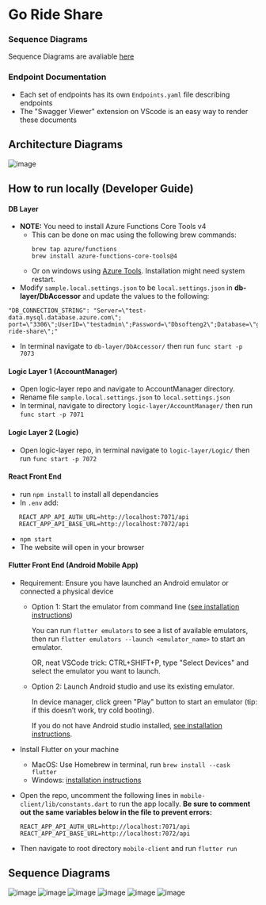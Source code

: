 # Go Ride Share

### Sequence Diagrams
Sequence Diagrams are avaliable [here](https://github.com/Go-Ride-Share/.github/tree/main/diagrams)

### Endpoint Documentation
- Each set of endpoints has its own `Endpoints.yaml` file describing endpoints
- The "Swagger Viewer" extension on VScode is an easy way to render these documents

## Architecture Diagrams
![image](../diagrams/Cloud_Architecture.jpeg)

## How to run locally (Developer Guide)

#### DB Layer
- **NOTE:** You need to install Azure Functions Core Tools v4
   - This can be done on mac using the following brew commands:
     ```
     brew tap azure/functions
     brew install azure-functions-core-tools@4
     ```
   - Or on windows using [Azure Tools](https://learn.microsoft.com/en-us/azure/azure-functions/functions-run-local?tabs=windows%2Cisolated-process%2Cnode-v4%2Cpython-v2%2Chttp-trigger%2Ccontainer-apps&pivots=programming-language-csharp#install-the-azure-functions-core-tools:~:text=quickstart%20article.-,Install%20the%20Azure%20Functions%20Core%20Tools,-The%20recommended%20way). Installation might need system restart.
- Modify `sample.local.settings.json` to be `local.settings.json` in **db-layer/DbAccessor** and update the values to the following:
```
"DB_CONNECTION_STRING": "Server=\"test-data.mysql.database.azure.com\"; port=\"3306\";UserID=\"testadmin\";Password=\"Dbsofteng2\";Database=\"go-ride-share\";"
```
-  In terminal navigate to `db-layer/DbAccessor/` then run `func start -p 7073`

#### Logic Layer 1 (AccountManager)
- Open logic-layer repo and navigate to AccountManager directory.
- Rename file `sample.local.settings.json` to `local.settings.json`
- In terminal, navigate to directory `logic-layer/AccountManager/` then run `func start -p 7071`

#### Logic Layer 2 (Logic)

- Open logic-layer repo, in terminal navigate to  `logic-layer/Logic/` then run `func start -p 7072`

#### React Front End
- run `npm install` to install all dependancies
- In `.env` add:
```
   REACT_APP_API_AUTH_URL=http://localhost:7071/api
   REACT_APP_API_BASE_URL=http://localhost:7072/api
```
- `npm start`
- The website will open in your browser

#### Flutter Front End (Android Mobile App)
- Requirement: Ensure you have launched an Android emulator or connected a physical device
   - Option 1: Start the emulator from command line ([see installation instructions](https://developer.android.com/studio/run/emulator-commandline)) 

      You can run `flutter emulators` to see a list of available emulators, then run `flutter emulators --launch <emulator_name>` to start an emulator.

      OR, neat VSCode trick: CTRL+SHIFT+P, type "Select Devices" and select the emulator you want to launch.   
      
   - Option 2: Launch Android studio and use its existing emulator. 
    
      In device manager, click green "Play" button to start an emulator (tip: if this doesn’t work, try cold booting).

      If you do not have Android studio installed, [see installation instructions](https://developer.android.com/studio).

- Install Flutter on your machine
   - MacOS: Use Homebrew in terminal, run `brew install --cask flutter`
   - Windows: [installation instructions](https://docs.flutter.dev/get-started/install/windows/mobile#install-the-flutter-sdk)

- Open the repo, uncomment the following lines in `mobile-client/lib/constants.dart` to run the app locally. **Be sure to comment out the same variables below in the file to prevent errors:**

      REACT_APP_API_AUTH_URL=http://localhost:7071/api
      REACT_APP_API_BASE_URL=http://localhost:7072/api

 - Then navigate to root directory `mobile-client` and run `flutter run`


## Sequence Diagrams
![image](../diagrams/Signup-user.png)
![image](../diagrams/Login-user.png)
![image](../diagrams/Get-user.png)
![image](../diagrams/Edit-user.png)
![image](../diagrams/Create-Update-Post.png)
![image](../diagrams/Get-Posts.png)
